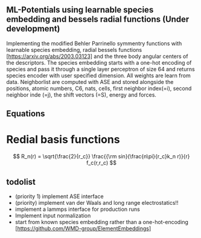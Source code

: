 ## ML-Potentials using learnable species embedding and bessels radial functions (Under development)

Implementing the modified Behler Parrinello symmentry functions with learnable species embedding, radial bessels functions [https://arxiv.org/abs/2003.03123] and the three body angular centers of the descriptors.
The species embedding starts with a one-hot encoding of species and pass it through a single layer perceptron of size 64 and returns species encoder with user specified dimension.
All weights are learn from data. Neighborlist are computed with ASE and stored alongside the positions, atomic numbers, C6, nats, cells, first neighbor index(=i), second neighbor inde (=j), the shift vectors (=S), energy and forces.

## Equations
 # Redial basis functions
 $$
 R_n(r) = \sqrt{\frac{2}{r_c}} \frac{{\rm sin}(\frac{n\pi}{r_c}k_n r)}{r} f_c(r,r_c)
 $$
## todolist
- (priority 1) implement ASE interface
- (priority) implement van der Waals and long range electrostatics!!
- implement a lammps interface for production runs
- Implement input normalization
- start from known species embedding rather than a one-hot-encoding [https://github.com/WMD-group/ElementEmbeddings] 



